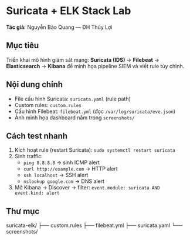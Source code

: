 # Suricata + ELK Stack Lab
**Tác giả:** Nguyễn Bảo Quang — ĐH Thủy Lợi

## Mục tiêu
Triển khai mô hình giám sát mạng: **Suricata (IDS)** → **Filebeat** → **Elasticsearch** → **Kibana** để minh họa pipeline SIEM và viết rule tùy chỉnh.

## Nội dung chính
- File cấu hình Suricata: `suricata.yaml` (rule path)
- Custom rules: `custom.rules`
- Cấu hình Filebeat: `filebeat.yml` (đọc `/var/log/suricata/eve.json`)
- Ảnh minh họa dashboard nằm trong `screenshots/`

## Cách test nhanh
1. Kích hoạt rule (restart Suricata): `sudo systemctl restart suricata`
2. Sinh traffic:
   - `ping 8.8.8.8` → sinh ICMP alert
   - `curl http://example.com` → HTTP alert
   - `ssh localhost` → SSH alert
   - `nslookup google.com` → DNS alert
3. Mở Kibana → Discover → filter: `event.module: suricata AND event.kind: alert`

## Thư mục
suricata-elk/
├── custom.rules
├── filebeat.yml
├── suricata.yaml
└── screenshots/
